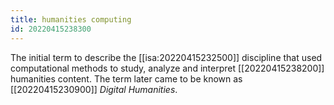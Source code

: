 ```yaml
---
title: humanities computing
id: 20220415238300
---
```


The initial term to describe the [[isa:20220415232500]] discipline that used computational methods to study, analyze and interpret [[20220415238200]] humanities content. The term later came to be known as [[20220415230900]] *Digital Humanities*.
